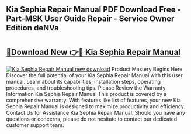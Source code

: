 ## Kia Sephia Repair Manual PDF Download Free - Part-MSK User Guide Repair - Service Owner Edition deNVa

# <h2><a href="http://bc80357.oget.top/?id=Kia+Sephia+Repair+Manual">🔗Download New 👉🔴 Kia Sephia Repair Manual</a></h2>

[![Kia Sephia Repair Manual new download](https://i.imgur.com/5g1atiW.png)](http://bc80357.oget.top/?id=Kia+Sephia+Repair+Manual)
Product Mastery Begins Here Discover the full potential of your Kia Sephia Repair Manual with this user manual. Learn about its capabilities, installation steps, operating procedures, and troubleshooting tips. Please Review the Warranty Information Kia Sephia Repair Manual This product is covered by a comprehensive warranty. With features like list of features, your new Kia Sephia Repair Manual is designed to maximize productivity and efficiency. Contact Us for Assistance Kia Sephia Repair Manual. Should you have any questions or concerns, please do not hesitate to contact our dedicated customer support team.
